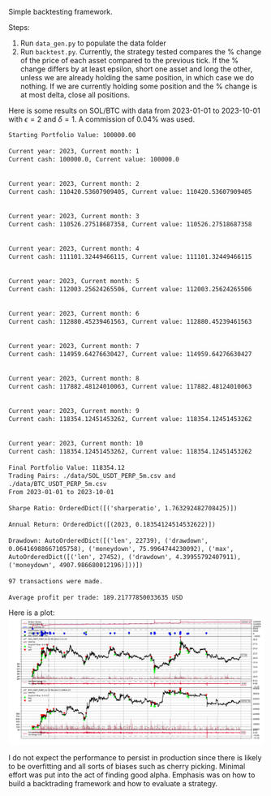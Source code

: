 Simple backtesting framework.

Steps:
1. Run `data_gen.py` to populate the data folder
2. Run `backtest.py`. Currently, the strategy tested compares the % change of the price of each asset compared to the previous tick. If the % change differs by at least epsilon, short one asset and long the other, unless we are already holding the same position, in which case we do nothing. If we are currently holding some position and the % change is at most delta, close all positions.

Here is some results on SOL/BTC with data from 2023-01-01 to 2023-10-01 with $\epsilon=2$ and $\delta=1$. A commission of 0.04% was used.
```
Starting Portfolio Value: 100000.00

Current year: 2023, Current month: 1
Current cash: 100000.0, Current value: 100000.0


Current year: 2023, Current month: 2
Current cash: 110420.53607909405, Current value: 110420.53607909405


Current year: 2023, Current month: 3
Current cash: 110526.27518687358, Current value: 110526.27518687358


Current year: 2023, Current month: 4
Current cash: 111101.32449466115, Current value: 111101.32449466115


Current year: 2023, Current month: 5
Current cash: 112003.25624265506, Current value: 112003.25624265506


Current year: 2023, Current month: 6
Current cash: 112880.45239461563, Current value: 112880.45239461563


Current year: 2023, Current month: 7
Current cash: 114959.64276630427, Current value: 114959.64276630427


Current year: 2023, Current month: 8
Current cash: 117882.48124010063, Current value: 117882.48124010063


Current year: 2023, Current month: 9
Current cash: 118354.12451453262, Current value: 118354.12451453262


Current year: 2023, Current month: 10
Current cash: 118354.12451453262, Current value: 118354.12451453262

Final Portfolio Value: 118354.12
Trading Pairs: ./data/SOL_USDT_PERP_5m.csv and ./data/BTC_USDT_PERP_5m.csv
From 2023-01-01 to 2023-10-01

Sharpe Ratio: OrderedDict([('sharperatio', 1.763292482708425)])

Annual Return: OrderedDict([(2023, 0.18354124514532622)])

Drawdown: AutoOrderedDict([('len', 22739), ('drawdown', 0.06416988667105758), ('moneydown', 75.9964744230092), ('max', AutoOrderedDict([('len', 27452), ('drawdown', 4.39955792407911), ('moneydown', 4907.986680012196)]))])

97 transactions were made.

Average profit per trade: 189.21777850033635 USD
```

Here is a plot:
![image info](./Plot.png)

I do not expect the performance to persist in production since there is likely to be overfitting and all sorts of biases such as cherry picking. Minimal effort was put into the act of finding good alpha. Emphasis was on how to build a backtrading framework and how to evaluate a strategy.
